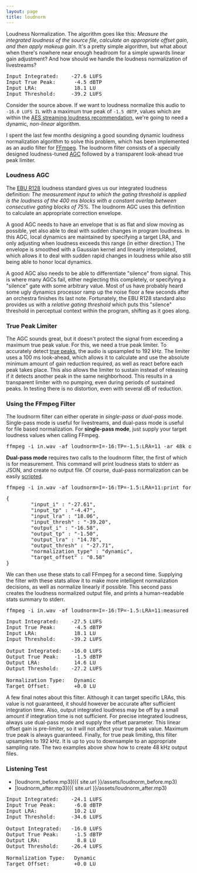 ```yaml
---
layout: page 
title: loudnorm 
---
```


Loudness Normalization.
The algorithm goes like this:
_Measure the integrated loudness of the source file_, _calculate an appropriate offset gain_, _and then apply makeup gain_.
It's a pretty simple algorithm,
but what about when there's nowhere near enough headroom for a simple upwards linear gain adjustment?
And how should we handle the loudness normalization of livestreams?

<pre>
Input Integrated:    -27.6 LUFS
Input True Peak:      -4.5 dBTP
Input LRA:            18.1 LU
Input Threshold:     -39.2 LUFS
</pre>

Consider the source above.
If we want to loudness normalize this audio to `-16.0 LUFS IL` with a maximum true peak of `-1.5 dBTP`, values which are within the [AES streaming loudness recommendation][1],
we're going to need a dynamic, _non-linear_ algorithm.

I spent the last few months designing a good sounding dynamic loudness normalization algorithm to solve this problem, which has been implemented as an audio filter for [FFmpeg][2].
The loudnorm filter consists of a specially designed loudness-tuned [AGC][5] followed by a transparent look-ahead true peak limiter.

### Loudness AGC

The [EBU R128][6] loudness standard gives us our integrated loudness definition:
_The measurement input to which the gating threshold is applied is the loudness of the 400 ms blocks with a constant overlap between consecutive gating blocks of 75%._
The loudnorm AGC uses this definition to calculate an appropriate correction envelope. 

A good AGC needs to have an envelope that is as flat and slow moving as possible, yet also able to deal with sudden changes in
program loudness. In this AGC, local dynamics are maintained by specifying a target LRA, and only adjusting when loudness exceeds this range (in either direction.) 
The envelope is smoothed with a Gaussian kernel and linearly interpolated,
which allows it to deal with sudden rapid changes in loudness while also still being able to honor local dynamics.

A good AGC also needs to be able to differentiate "silence" from signal. This is where many AGCs fail, either neglecting this completely, or specifying
a "silence" gate with some arbitrary value. Most of us have probably heard some ugly dynamics processor ramp up the noise floor a few seconds after an orchestra finishes its last note.
Fortunately, the EBU R128 standard also provides us with a _relative gating threshold_ which puts this "silence" threshold in perceptual context within the program,
shifting as it goes along.

### True Peak Limiter
The AGC sounds great, but it doesn't protect the signal from exceeding a maximum true peak value.
For this, we need a true peak limiter. To accurately detect [true peaks][4], the audio is upsampled to 192 kHz.
The limiter uses a 100 ms look-ahead, which allows it to calculate and use the absolute minimum amount of gain reduction required,
as well as react before each peak takes place.
This also allows the limiter to sustain instead of releasing if it detects another peak in the same neighborhood.
This results in a transparent limiter with no pumping, even during periods of sustained peaks.
In testing there is no distortion, even with several dB of reduction.

### Using the FFmpeg Filter

The loudnorm filter can either operate in _single-pass_ or _dual-pass_ mode. Single-pass mode is useful for livestreams,
and dual-pass mode is useful for file based normalization. For __single-pass mode__, just supply your target loudness values
when calling FFmpeg.

<pre>
ffmpeg -i in.wav -af loudnorm=I=-16:TP=-1.5:LRA=11 -ar 48k out.wav 
</pre>

__Dual-pass mode__ requires two calls to the loudnorm filter, the first of which is for measurement.
This command will print loudness stats to stderr as JSON, and create no output file.
Of course, dual-pass normalization can be easily [scripted][7].

<pre>
ffmpeg -i in.wav -af loudnorm=I=-16:TP=-1.5:LRA=11:print_format=json -f null -
</pre>

<pre>
{
        "input_i" : "-27.61",
        "input_tp" : "-4.47",
        "input_lra" : "18.06",
        "input_thresh" : "-39.20",
        "output_i" : "-16.58",
        "output_tp" : "-1.50",
        "output_lra" : "14.78",
        "output_thresh" : "-27.71",
        "normalization_type" : "dynamic",
        "target_offset" : "0.58"
}
</pre>

We can then use these stats to call FFmpeg for a second time. Supplying the filter with these stats allow it to make more intelligent
normalization decisions, as well as normalize linearly if possible.
This second pass creates the loudness normalized output file, and prints a human-readable stats summary to stderr.

<pre>
ffmpeg -i in.wav -af loudnorm=I=-16:TP=-1.5:LRA=11:measured_I=-27.61:measured_LRA=18.06:measured_TP=-4.47:measured_thresh=-39.20:offset=0.58:linear=true:print_format=summary -ar 48k out.wav
</pre>

<pre>
Input Integrated:    -27.5 LUFS
Input True Peak:      -4.5 dBTP
Input LRA:            18.1 LU
Input Threshold:     -39.2 LUFS

Output Integrated:   -16.0 LUFS
Output True Peak:     -1.5 dBTP
Output LRA:           14.6 LU
Output Threshold:    -27.2 LUFS

Normalization Type:   Dynamic
Target Offset:        +0.0 LU
</pre>

A few final notes about this filter. Although it can target specific LRAs, this value is not guaranteed, it should however
be accurate after sufficient integration time. Also, output integrated loudness may be off by a small amount if integration time
is not sufficient. For precise integrated loudness, always use dual-pass mode and supply the offset parameter. This linear offset
gain is pre-limiter, so it will not affect your true peak value. Maximum true peak is always guaranteed. Finally, for true peak limiting, this filter upsamples to 192 kHz. It is up to you
to downsample to an appropriate sampling rate. The two examples above show how to create 48 kHz output files.

### Listening Test

* [loudnorm_before.mp3]({{ site.url }}/assets/loudnorm_before.mp3)
* [loudnorm_after.mp3]({{ site.url }}/assets/loudnorm_after.mp3)

<pre>
Input Integrated:    -24.1 LUFS
Input True Peak:      -6.0 dBTP
Input LRA:            10.2 LU
Input Threshold:     -34.6 LUFS

Output Integrated:   -16.0 LUFS
Output True Peak:     -1.5 dBTP
Output LRA:            8.8 LU
Output Threshold:    -26.4 LUFS

Normalization Type:   Dynamic
Target Offset:        +0.0 LU
</pre>

[1]: http://www.aes.org/technical/documents/AESTD1004_1_15_10.pdf
[2]: http://ffmpeg.org
[3]: https://www.itu.int/dms_pubrec/itu-r/rec/bs/R-REC-BS.1770-4-201510-I!!PDF-E.pdf
[4]: http://techblog.izotope.com/2015/08/24/true-peak-detection/
[5]: https://en.wikipedia.org/wiki/Automatic_gain_control
[6]: https://tech.ebu.ch/docs/tech/tech3341.pdf
[7]: https://gist.github.com/kylophone/84ba07f6205895e65c9634a956bf6d54
